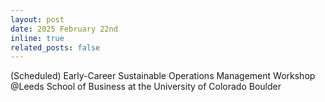 ```yaml
---
layout: post
date: 2025 February 22nd 
inline: true
related_posts: false
---
```


(Scheduled) Early-Career Sustainable Operations Management Workshop @Leeds School of Business at the University of Colorado Boulder